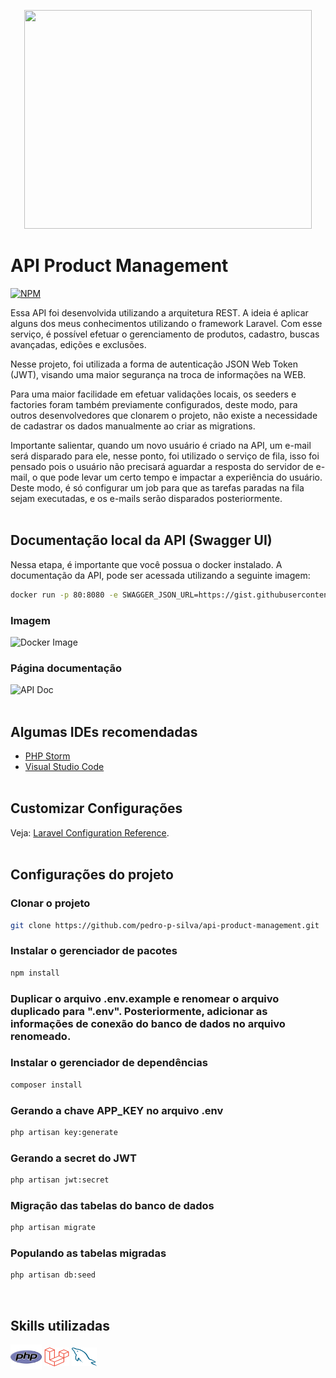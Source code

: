 <p align="center">
  <img width="460" height="350" src="https://pedropsilva.com.br/images/portfolio/projects/project_two.png">
</p>

# API Product Management
[![NPM](https://img.shields.io/npm/l/react)](https://github.com/pedro-p-silva/api-product-management/blob/main/LICENSE)

Essa API foi desenvolvida utilizando a arquitetura REST. A ideia é aplicar alguns dos meus conhecimentos utilizando o framework Laravel. Com esse serviço, é possível efetuar o gerenciamento de produtos, cadastro, buscas avançadas, edições e exclusões.<br>

Nesse projeto, foi utilizada a forma de autenticação JSON Web Token (JWT), visando uma maior segurança na troca de informações na WEB.<br>

Para uma maior facilidade em efetuar validações locais, os seeders e factories foram também previamente configurados, deste modo, para outros desenvolvedores que clonarem o projeto, não existe a necessidade de cadastrar os dados manualmente ao criar as migrations.

Importante salientar, quando um novo usuário é criado na API, um e-mail será disparado para ele, nesse ponto, foi utilizado o serviço de fila, isso foi pensado pois o usuário não precisará aguardar a resposta do servidor de e-mail, o que pode levar um certo tempo e impactar a experiência do usuário. Deste modo, é só configurar um job para que as tarefas paradas na fila sejam executadas, e os e-mails serão disparados posteriormente.<br><br>

## Documentação local da API (Swagger UI)
Nessa etapa, é importante que você possua o docker instalado. A documentação da API, pode ser acessada utilizando a seguinte imagem:
```sh
docker run -p 80:8080 -e SWAGGER_JSON_URL=https://gist.githubusercontent.com/pedro-p-silva/4cfc285c568c0a40af162a94ced9dadd/raw/a448bb01e917c4f493a43aa95d95eff2fbd65401/openapi.json swaggerapi/swagger-ui
```

### Imagem
![Docker Image](https://github.com/pedro-p-silva/api-product-management/assets/98651810/1c5607a7-87d5-4687-991c-e78222c0513e)

### Página documentação
![API Doc](https://github.com/pedro-p-silva/api-product-management/assets/98651810/d86e1617-f3b2-4f50-89a9-38a8b85b1aea)
<br><br>

## Algumas IDEs recomendadas

* [PHP Storm](https://www.jetbrains.com/pt-br/phpstorm/)
* [Visual Studio Code](https://code.visualstudio.com/)<br><br>

## Customizar Configurações

Veja: [Laravel Configuration Reference](https://laravel.com/docs/11.x/configuration).<br><br>

## Configurações do projeto

### Clonar o projeto
```sh
git clone https://github.com/pedro-p-silva/api-product-management.git
```

### Instalar o gerenciador de pacotes

```sh
npm install
```

### Duplicar o arquivo .env.example e renomear o arquivo duplicado para ".env". Posteriormente, adicionar as informações de conexão do banco de dados no arquivo renomeado.<br>

### Instalar o gerenciador de dependências

```sh
composer install
```

### Gerando a chave APP_KEY no arquivo .env

```sh
php artisan key:generate
```

### Gerando a secret do JWT

```sh
php artisan jwt:secret
```

### Migração das tabelas do banco de dados

```sh
php artisan migrate
```

### Populando as tabelas migradas

```sh
php artisan db:seed
```
<br>

## Skills utilizadas
<div style="display: inline_block">
  <img align="center" title="PHP" alt="Pedro-PHP" height="40" width="50" src="https://raw.githubusercontent.com/devicons/devicon/master/icons/php/php-original.svg">
  <img align="center" title="Laravel" alt="Pedro-Laravel" height="30" width="40" src="https://raw.githubusercontent.com/devicons/devicon/master/icons/laravel/laravel-original.svg">
  <img align="center" title="MySQL" alt="Pedro-Mysql" height="30" width="40" src="https://raw.githubusercontent.com/devicons/devicon/master/icons/mysql/mysql-original.svg">
</div>
